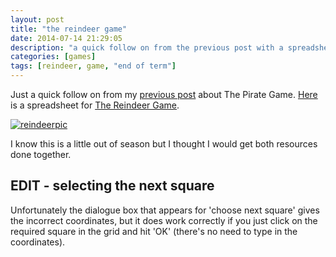 ```yaml
---
layout: post
title: "the reindeer game"
date: 2014-07-14 21:29:05
description: "a quick follow on from the previous post with a spreadsheet for the reindeer game"
categories: [games]
tags: [reindeer, game, "end of term"]
---
```


Just a quick follow on from my [previous post][pirate] about The Pirate Game. [Here][reindeer] is a spreadsheet for [The Reindeer Game][resource]. 

[![reindeerpic][reindeerpic]][reindeer]

I know this is a little out of season but I thought I would get both resources done together.

## EDIT - selecting the next square
Unfortunately the dialogue box that appears for 'choose next square' gives the incorrect coordinates, but it does work correctly if you just click on the required square in the grid and hit 'OK' (there's no need to type in the coordinates).

[resource]:     http://www.tes.co.uk/ResourceDetail.aspx?storyCode=6377404
[reindeerpic]:  {{site.postAssets}}/2014/0714-reindeer.png
[reindeer]:     {{site.postAssets}}/2014/0714-reindeer.xlsm
[pirate]:       http://mismatchtea.co.uk/blog/2014/pirate-game/

<!-- the following work with Jekyll 3 but not on GitHub Pages -->
<!-- [pirate]:       {% post_url 2014-07-12-pirate-game%} -->